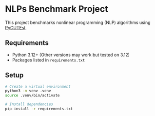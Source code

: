 # NLPs Benchmark Project

This project benchmarks nonlinear programming (NLP) algorithms using [PyCUTEst](https://jfowkes.github.io/pycutest/).

## Requirements
- Python 3.12+ (Other versions may work but tested on 3.12)
- Packages listed in `requirements.txt`

## Setup
```bash
# Create a virtual environment
python3 -m venv .venv
source .venv/bin/activate

# Install dependencies
pip install -r requirements.txt
